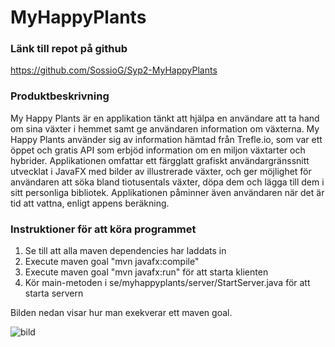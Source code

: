 # MyHappyPlants

### Länk till repot på github
https://github.com/SossioG/Syp2-MyHappyPlants 

### Produktbeskrivning
My Happy Plants är en applikation tänkt att hjälpa en användare att ta hand om sina växter i hemmet samt ge användaren information om växterna. My Happy Plants använder sig av information hämtad från Trefle.io, som var ett öppet och gratis API som erbjöd information om en miljon växtarter och hybrider. Applikationen omfattar ett färgglatt grafiskt användargränssnitt utvecklat i JavaFX med bilder av illustrerade växter, och ger möjlighet för användaren att söka bland tiotusentals växter, döpa dem och lägga till dem i sitt personliga bibliotek.
Applikationen påminner även användaren när det är tid att vattna, enligt appens beräkning.

### Instruktioner för att köra programmet
1. Se till att alla maven dependencies har laddats in
2. Execute maven goal "mvn javafx:compile"
3. Execute maven goal "mvn javafx:run" för att starta klienten
4. Kör main-metoden i se/myhappyplants/server/StartServer.java för att starta servern


Bilden nedan visar hur man exekverar ett maven goal.

![bild](https://user-images.githubusercontent.com/77005138/114137664-cd6c0d80-990c-11eb-8350-bdc3172e48d7.png)
